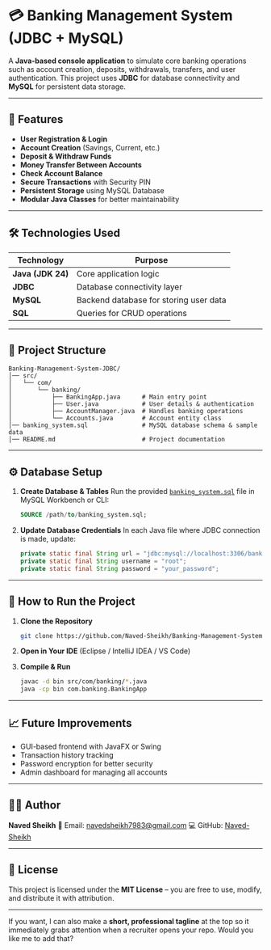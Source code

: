 # 💳 Banking Management System (JDBC + MySQL)

A **Java-based console application** to simulate core banking operations such as account creation, deposits, withdrawals, transfers, and user authentication.
This project uses **JDBC** for database connectivity and **MySQL** for persistent data storage.

---

## 📌 Features

* **User Registration & Login**
* **Account Creation** (Savings, Current, etc.)
* **Deposit & Withdraw Funds**
* **Money Transfer Between Accounts**
* **Check Account Balance**
* **Secure Transactions** with Security PIN
* **Persistent Storage** using MySQL Database
* **Modular Java Classes** for better maintainability

---

## 🛠️ Technologies Used

| Technology        | Purpose                                |
| ----------------- | -------------------------------------- |
| **Java (JDK 24)** | Core application logic                 |
| **JDBC**          | Database connectivity layer            |
| **MySQL**         | Backend database for storing user data |
| **SQL**           | Queries for CRUD operations            |

---

## 📂 Project Structure

```
Banking-Management-System-JDBC/
│── src/
│   └── com/
│       └── banking/
│           ├── BankingApp.java      # Main entry point
│           ├── User.java            # User details & authentication
│           ├── AccountManager.java  # Handles banking operations
│           └── Accounts.java        # Account entity class
│── banking_system.sql               # MySQL database schema & sample data
│── README.md                        # Project documentation
```

---

## ⚙️ Database Setup

1. **Create Database & Tables**
   Run the provided [`banking_system.sql`](banking_system.sql) file in MySQL Workbench or CLI:

   ```sql
   SOURCE /path/to/banking_system.sql;
   ```

2. **Update Database Credentials**
   In each Java file where JDBC connection is made, update:

   ```java
   private static final String url = "jdbc:mysql://localhost:3306/banking_system";
   private static final String username = "root";
   private static final String password = "your_password";
   ```

---

## 🚀 How to Run the Project

1. **Clone the Repository**

   ```bash
   git clone https://github.com/Naved-Sheikh/Banking-Management-System-JDBC.git
   ```

2. **Open in Your IDE** (Eclipse / IntelliJ IDEA / VS Code)

3. **Compile & Run**

   ```bash
   javac -d bin src/com/banking/*.java
   java -cp bin com.banking.BankingApp
   ```

---

## 📈 Future Improvements

* GUI-based frontend with JavaFX or Swing
* Transaction history tracking
* Password encryption for better security
* Admin dashboard for managing all accounts

---

## 👨‍💻 Author

**Naved Sheikh**
📧 Email: [navedsheikh7983@gmail.com](mailto:navedsheikh7983@gmail.com)
💻 GitHub: [Naved-Sheikh](https://github.com/Naved-Sheikh)

---

## 📜 License

This project is licensed under the **MIT License** – you are free to use, modify, and distribute it with attribution.

---

If you want, I can also make a **short, professional tagline** at the top so it immediately grabs attention when a recruiter opens your repo.
Would you like me to add that?
